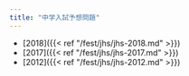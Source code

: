 ```yaml
---
title: "中学入試予想問題"
---
```


* [2018]({{< ref "/fest/jhs/jhs-2018.md" >}})
* [2017]({{< ref "/fest/jhs/jhs-2017.md" >}})
* [2012]({{< ref "/fest/jhs/jhs-2012.md" >}})